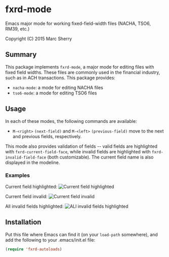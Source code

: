 # fxrd-mode
Emacs major mode for working fixed-field-width files (NACHA, TSO6, RM39, etc.)

Copyright (C) 2015 Marc Sherry

## Summary
This package implements `fxrd-mode`, a major mode for editing files with fixed
field widths. These files are commonly used in the financial industry, such
as in ACH transactions. This package provides:

- `nacha-mode`: a mode for editing NACHA files
- `tso6-mode`: a mode for editing TSO6 files

## Usage
In each of these modes, the following commands are available:

- `M-<right>` `(next-field)` and `M-<left>` `(previous-field)` move to the next
 and previous fields, respectively.

This mode also provides validation of fields -- valid fields are highlighted
with `fxrd-current-field-face`, while invalid fields are highlighted with
`fxrd-invalid-field-face` (both customizable). The current field name is 
also displayed in the modeline.

### Examples

Current field highlighted:
![Current field highlighted](http://i.imgur.com/NTZb6Fl.png)

Current field invalid:
![Current field invalid](http://i.imgur.com/EStvzML.png)

All invalid fields highlighted:
![ALl invalid fields highlighted](http://i.imgur.com/ig9BnNZ.png)

## Installation

Put this file where Emacs can find it (on your `load-path` somewhere), and
add the following to your .emacs/init.el file:

```lisp
(require 'fxrd-autoloads)
```
